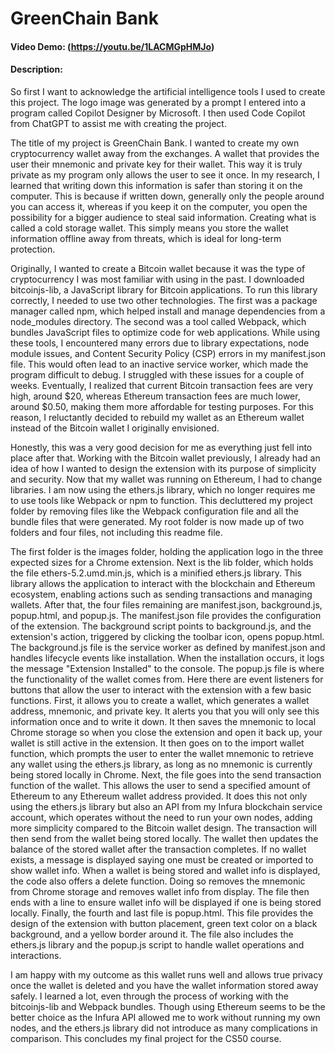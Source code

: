 # GreenChain Bank
#### Video Demo:  (https://youtu.be/1LACMGpHMJo)
#### Description:
So first I want to acknowledge the artificial intelligence tools I used to create this project. The logo image was generated by a prompt I entered into a program called Copilot Designer by Microsoft. I then used Code Copilot from ChatGPT to assist me with creating the project.

The title of my project is GreenChain Bank. I wanted to create my own cryptocurrency wallet away from the exchanges. A wallet that provides the user their mnemonic and private key for their wallet. This way it is truly private as my program only allows the user to see it once. In my research, I learned that writing down this information is safer than storing it on the computer. This is because if written down, generally only the people around you can access it, whereas if you keep it on the computer, you open the possibility for a bigger audience to steal said information. Creating what is called a cold storage wallet. This simply means you store the wallet information offline away from threats, which is ideal for long-term protection.

Originally, I wanted to create a Bitcoin wallet because it was the type of cryptocurrency I was most familiar with using in the past. I downloaded bitcoinjs-lib, a JavaScript library for Bitcoin applications. To run this library correctly, I needed to use two other technologies. The first was a package manager called npm, which helped install and manage dependencies from a node_modules directory. The second was a tool called Webpack, which bundles JavaScript files to optimize code for web applications. While using these tools, I encountered many errors due to library expectations, node module issues, and Content Security Policy (CSP) errors in my manifest.json file. This would often lead to an inactive service worker, which made the program difficult to debug. I struggled with these issues for a couple of weeks. Eventually, I realized that current Bitcoin transaction fees are very high, around $20, whereas Ethereum transaction fees are much lower, around $0.50, making them more affordable for testing purposes. For this reason, I reluctantly decided to rebuild my wallet as an Ethereum wallet instead of the Bitcoin wallet I originally envisioned.

Honestly, this was a very good decision for me as everything just fell into place after that. Working with the Bitcoin wallet previously, I already had an idea of how I wanted to design the extension with its purpose of simplicity and security. Now that my wallet was running on Ethereum, I had to change libraries. I am now using the ethers.js library, which no longer requires me to use tools like Webpack or npm to function. This decluttered my project folder by removing files like the Webpack configuration file and all the bundle files that were generated. My root folder is now made up of two folders and four files, not including this readme file.

The first folder is the images folder, holding the application logo in the three expected sizes for a Chrome extension. Next is the lib folder, which holds the file ethers-5.2.umd.min.js, which is a minified ethers.js library. This library allows the application to interact with the blockchain and Ethereum ecosystem, enabling actions such as sending transactions and managing wallets. After that, the four files remaining are manifest.json, background.js, popup.html, and popup.js. The manifest.json file provides the configuration of the extension. The background script points to background.js, and the extension's action, triggered by clicking the toolbar icon, opens popup.html. The background.js file is the service worker as defined by manifest.json and handles lifecycle events like installation. When the installation occurs, it logs the message "Extension Installed" to the console. The popup.js file is where the functionality of the wallet comes from. Here there are event listeners for buttons that allow the user to interact with the extension with a few basic functions. First, it allows you to create a wallet, which generates a wallet address, mnemonic, and private key. It alerts you that you will only see this information once and to write it down. It then saves the mnemonic to local Chrome storage so when you close the extension and open it back up, your wallet is still active in the extension. It then goes on to the import wallet function, which prompts the user to enter the wallet mnemonic to retrieve any wallet using the ethers.js library, as long as no mnemonic is currently being stored locally in Chrome. Next, the file goes into the send transaction function of the wallet. This allows the user to send a specified amount of Ethereum to any Ethereum wallet address provided. It does this not only using the ethers.js library but also an API from my Infura blockchain service account, which operates without the need to run your own nodes, adding more simplicity compared to the Bitcoin wallet design. The transaction will then send from the wallet being stored locally. The wallet then updates the balance of the stored wallet after the transaction completes. If no wallet exists, a message is displayed saying one must be created or imported to show wallet info. When a wallet is being stored and wallet info is displayed, the code also offers a delete function. Doing so removes the mnemonic from Chrome storage and removes wallet info from display. The file then ends with a line to ensure wallet info will be displayed if one is being stored locally. Finally, the fourth and last file is popup.html. This file provides the design of the extension with button placement, green text color on a black background, and a yellow border around it. The file also includes the ethers.js library and the popup.js script to handle wallet operations and interactions.

I am happy with my outcome as this wallet runs well and allows true privacy once the wallet is deleted and you have the wallet information stored away safely. I learned a lot, even through the process of working with the bitcoinjs-lib and Webpack bundles. Though using Ethereum seems to be the better choice as the Infura API allowed me to work without running my own nodes, and the ethers.js library did not introduce as many complications in comparison. This concludes my final project for the CS50 course.